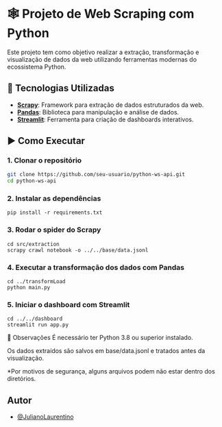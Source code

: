 # 🕸️ Projeto de Web Scraping com Python

Este projeto tem como objetivo realizar a extração, transformação e visualização de dados da web utilizando ferramentas modernas do ecossistema Python.

## 🔧 Tecnologias Utilizadas

- **[Scrapy](https://scrapy.org/)**: Framework para extração de dados estruturados da web.
- **[Pandas](https://pandas.pydata.org/)**: Biblioteca para manipulação e análise de dados.
- **[Streamlit](https://streamlit.io/)**: Ferramenta para criação de dashboards interativos.


## ▶️ Como Executar

### 1. Clonar o repositório

```bash
git clone https://github.com/seu-usuario/python-ws-api.git
cd python-ws-api
```

### 2. Instalar as dependências
```
pip install -r requirements.txt
```
### 3. Rodar o spider do Scrapy
```
cd src/extraction
scrapy crawl notebook -o ../../base/data.jsonl
```
### 4. Executar a transformação dos dados com Pandas
```
cd ../transformLoad
python main.py
```
### 5. Iniciar o dashboard com Streamlit
```
cd ../../dashboard
streamlit run app.py
```

📝 Observações
É necessário ter Python 3.8 ou superior instalado.

Os dados extraídos são salvos em base/data.jsonl e tratados antes da visualização.

*Por motivos de segurança, alguns arquivos podem não estar dentro dos diretórios.

## Autor

- [@JulianoLaurentino](https://www.linkedin.com/in/julianolaurentinodasilva/)